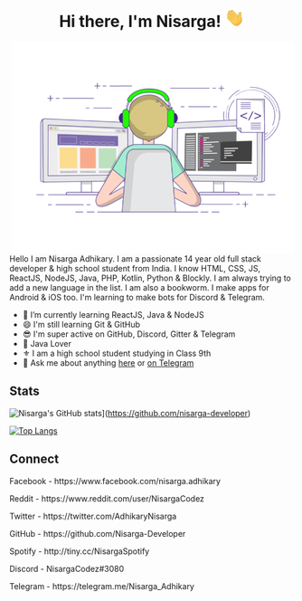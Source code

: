 <h1 align="center">Hi there, I'm Nisarga! <img src="https://github.com/SamirJanaOfficial/samirjanaofficial/blob/main/gifs/Hi.gif" width="35px"></h1>
<p align="center">
 
 <img align="right" alt="GIF" src="https://raw.githubusercontent.com/devSouvik/devSouvik/master/gif3.gif" width="500"/>
 
Hello I am Nisarga Adhikary. I am a passionate 14 year old full stack developer & high school student from India. I know HTML, CSS, JS, ReactJS, NodeJS, Java, PHP, Kotlin, Python & Blockly. I am always trying to add a new language in the list. I am also a bookworm. I make apps for Android & iOS too. I'm learning to make bots for Discord & Telegram.
    
    
- 🌱 I’m currently learning ReactJS, Java & NodeJS 
- 😄 I'm still learning Git & GitHub
- 😎 I'm super active on GitHub, Discord, Gitter & Telegram
- 🥰 Java Lover
- ⚜️ I am a high school student studying in Class 9th
- 💬 Ask me about anything [here](https://github.com/nisarga-developer/nisarga-developer/issues) or [on Telegram](https://telegram.me/Nisarga_Adhikary)
 
    
 ## Stats
![Nisarga's GitHub stats](https://next-github-tau.vercel.app/api/card?username=nisarga-developer)](https://github.com/nisarga-developer)

[![Top Langs](https://github-readme-stats.vercel.app/api/top-langs/?username=nisarga-developer&layout=compact)](https://github.com/nisarga-developer)

## Connect
<p> Facebook - https://www.facebook.com/nisarga.adhikary </p>
<p>
Reddit - https://www.reddit.com/user/NisargaCodez
</p>
<p> Twitter - https://twitter.com/AdhikaryNisarga </p>
<p> GitHub - https://github.com/Nisarga-Developer </p>
<P> Spotify - http://tiny.cc/NisargaSpotify </P>
<p> Discord - NisargaCodez#3080 </p>
<p> Telegram - https://telegram.me/Nisarga_Adhikary </p>
 
  </center>
